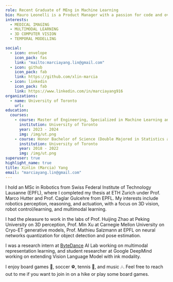 ```yaml
---
role: Recent Graduate of MEng in Machine Learning
bio: Mauro Leonelli is a Product Manager with a passion for code and over 10 years experience in the Travel business.
interests:
  - MEDICAL IMAGING
  - MULTIMODAL LEARNING
  - 3D COMPUTER VISION
  - TEMPORAL MODELLING

social:
  - icon: envelope
    icon_pack: fas
    link: "mailto:marciayang.lin@gmail.com"
  - icon: github
    icon_pack: fab
    link: https://github.com/xlin-marcia
  - icon: linkedin
    icon_pack: fab
    link: https://www.linkedin.com/in/marciayang916
organizations:
  - name: University of Toronto
    url: 
education:
  courses:
    - course: Master of Engineering, Specialized in Machine Learning and Data Analytics
      institution: University of Toronto
      year: 2023 - 2024
      img: /img/ut.png
    - course: Honor Bachelor of Science (Double Majored in Statistics and Economic)
      institution: University of Toronto
      year: 2018 - 2022
      img: /img/ut.png
superuser: true
highlight_name: true
title: Xinlin (Marcia) Yang
email: "marciayang.lin@gmail.com"
---
```

I hold an MSc in Robotics from Swiss Federal Institute of Technology Lausanne (EPFL), where I completed my thesis at ETH Zurich under Prof. Marco Hutter and Prof. Caglar Gulcehre from EPFL. My interests include robotics perception, reasoning, and actuation, with a focus on 3D vision, robot control/learning, and multimodal learning.

I had the pleasure to work in the labs of Prof. Huijing Zhao at Peking University on 3D perception, Prof. Min Xu at Carnegie Mellon University on Cryo-ET generative models, Prof. Mathieu Salzmann at EPFL on neural networks quantization for object detection and pose estimation.

I was a research intern at [ByteDance](https://www.bytedance.com/en/) AI Lab working on multimodal representation learning, and student researcher at Google DeepMind working on extending Vision Language Model with ink modality.

I enjoy board games 🎲, soccer ⚽, tennis 🎾, and music 🎶. Feel free to reach out to me if you want to join in on a hike or play some board games.



